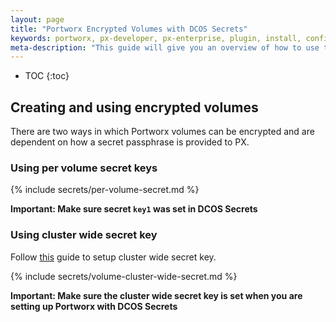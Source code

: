```yaml
---
layout: page
title: "Portworx Encrypted Volumes with DCOS Secrets"
keywords: portworx, px-developer, px-enterprise, plugin, install, configure, container, storage, encryption, dcos, secrets
meta-description: "This guide will give you an overview of how to use the Encryption feature for Portworx volumes with DCOS Secrets"
---
```


* TOC
{:toc}

## Creating and using encrypted volumes

There are two ways in which Portworx volumes can be encrypted and are dependent on how a secret passphrase is provided to PX.

### Using per volume secret keys

{% include secrets/per-volume-secret.md %}

__Important: Make sure secret `key1` was set in DCOS Secrets__

### Using cluster wide secret key

Follow [this](/secrets/portworx-with-dcos-secrets.html#setting-cluster-wide-secret-key) guide to setup cluster wide secret key.

{% include secrets/volume-cluster-wide-secret.md %}

__Important: Make sure the cluster wide secret key is set when you are setting up Portworx with DCOS Secrets__